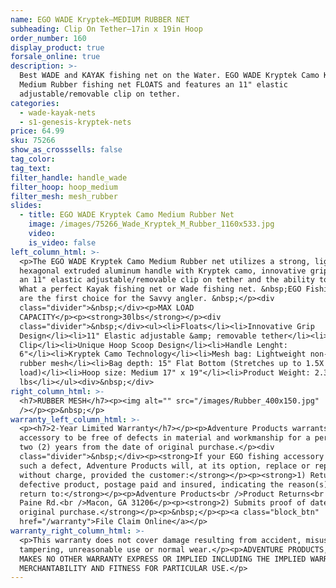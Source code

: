 ```yaml
---
name: EGO WADE Kryptek—MEDIUM RUBBER NET
subheading: Clip On Tether—17in x 19in Hoop
order_number: 160
display_product: true
forsale_online: true
description: >-
  Best WADE and KAYAK fishing net on the Water. EGO WADE Kryptek Camo Kayak
  Medium Rubber fishing net FLOATS and features an 11" elastic
  adjustable/removable clip on tether.
categories:
  - wade-kayak-nets
  - s1-genesis-kryptek-nets
price: 64.99
sku: 75266
show_as_crosssells: false
tag_color:
tag_text:
filter_handle: handle_wade
filter_hoop: hoop_medium
filter_mesh: mesh_rubber
slides:
  - title: EGO WADE Kryptek Camo Medium Rubber Net
    image: /images/75266_Wade_Kryptek_M_Rubber_1160x533.jpg
    video:
    is_video: false
left_column_html: >-
  <p>The EGO WADE Kryptek Camo Medium Rubber net utilizes a strong, lightweight
  hexagonal extruded aluminum handle with Kryptek camo, innovative grip design,
  an 11" elastic adjustable/removable clip on tether and the ability to float.
  What a perfect Kayak fishing net or Wade fishing net. &nbsp;EGO Fishing Nets
  are the first choice for the Savvy angler. &nbsp;</p><div
  class="divider">&nbsp;</div><p>MAX LOAD
  CAPACITY</p><p><strong>30lbs</strong></p><div
  class="divider">&nbsp;</div><ul><li>Floats</li><li>Innovative Grip
  Design</li><li>11" Elastic adjustable &amp; removable tether</li><li>Aluminum
  Clip</li><li>Unique Hoop Scoop Design</li><li>Handle Lenght:
  6"</li><li>Kryptek Camo Technology</li><li>Mesh bag: Lightweight non-tangle
  rubber mesh</li><li>Bag depth: 15" Flat Bottom (Stretches up to 1.5X with
  load)</li><li>Hoop size: Medium 17" x 19"</li><li>Product Weight: 2.3
  lbs</li></ul><div>&nbsp;</div>
right_column_html: >-
  <h7>RUBBER MESH</h7><p><img alt="" src="/images/Rubber_400x150.jpg"
  /></p><p>&nbsp;</p>
warranty_left_column_html: >-
  <p><h7>2-Year Limited Warranty</h7></p><p>Adventure Products warrants your EGO
  accessory to be free of defects in material and workmanship for a period of
  two (2) years from the date of original purchase.</p><div
  class="divider">&nbsp;</div><p><strong>If your EGO fishing accessory exhibits
  such a defect, Adventure Products will, at its option, replace or repair it
  without charge, provided the customer:</strong></p><p><strong>1) Returns the
  defective product, postage paid and insured, indicating the reason(s) for the
  return to:</strong></p><p>Adventure Products<br />Product Returns<br />889 Guy
  Paine Rd.<br />Macon, GA 31206</p><p><strong>2) Submits proof of date of
  original purchase.</strong></p><p>&nbsp;</p><p><a class="block_btn"
  href="/warranty">File Claim Online</a></p>
warranty_right_column_html: >-
  <p>This warranty does not cover damage resulting from accident, misuse, abuse,
  tampering, unreasonable use or normal wear.</p><p>ADVENTURE PRODUCTS, INC.
  MAKES NO OTHER WARRANTY EXPRESS OR IMPLIED INCLUDING THE IMPLIED WARRANTIES OF
  MERCHANTABILITY AND FITNESS FOR PARTICULAR USE.</p>
---
```

